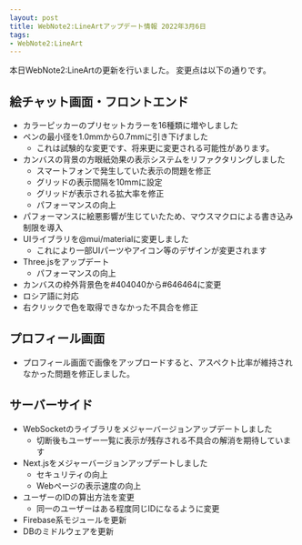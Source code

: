 ```yaml
---
layout: post
title: WebNote2:LineArtアップデート情報 2022年3月6日
tags:
- WebNote2:LineArt
---
```


本日WebNote2:LineArtの更新を行いました。
変更点は以下の通りです。

## 絵チャット画面・フロントエンド
* カラーピッカーのプリセットカラーを16種類に増やしました
* ペンの最小径を1.0mmから0.7mmに引き下げました
  - これは試験的な変更です、将来更に変更される可能性があります。
* カンバスの背景の方眼紙効果の表示システムをリファクタリングしました
  - スマートフォンで発生していた表示の問題を修正
  - グリッドの表示間隔を10mmに設定
  - グリッドが表示される拡大率を修正
  - パフォーマンスの向上
* パフォーマンスに絵悪影響が生じていたため、マウスマクロによる書き込み制限を導入
* UIライブラリを@mui/materialに変更しました
  - これにより一部UIパーツやアイコン等のデザインが変更されます
* Three.jsをアップデート
  - パフォーマンスの向上
* カンバスの枠外背景色を#404040から#646464に変更
* ロシア語に対応
* 右クリックで色を取得できなかった不具合を修正

## プロフィール画面
* プロフィール画面で画像をアップロードすると、アスペクト比率が維持されなかった問題を修正しました。

## サーバーサイド
* WebSocketのライブラリをメジャーバージョンアップデートしました
  - 切断後もユーザー一覧に表示が残存される不具合の解消を期待しています
* Next.jsをメジャーバージョンアップデートしました
  - セキュリティの向上
  - Webページの表示速度の向上
* ユーザーのIDの算出方法を変更
  - 同一のユーザーはある程度同じIDになるように変更
* Firebase系モジュールを更新
* DBのミドルウェアを更新


